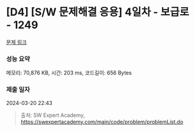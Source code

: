 # [D4] [S/W 문제해결 응용] 4일차 - 보급로 - 1249 

[문제 링크](https://swexpertacademy.com/main/code/problem/problemDetail.do?contestProbId=AV15QRX6APsCFAYD) 

### 성능 요약

메모리: 70,876 KB, 시간: 203 ms, 코드길이: 656 Bytes

### 제출 일자

2024-03-20 22:43



> 출처: SW Expert Academy, https://swexpertacademy.com/main/code/problem/problemList.do